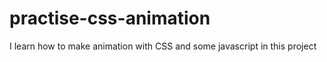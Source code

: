 # practise-css-animation
I learn how to make animation with CSS and some javascript in this project
